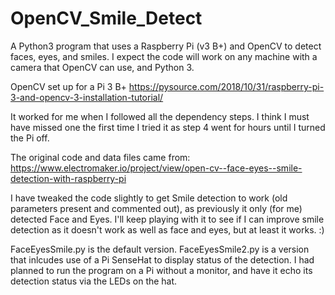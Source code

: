 # OpenCV_Smile_Detect
A Python3 program that uses a Raspberry Pi (v3 B+) and OpenCV to detect faces, eyes, and smiles.
I expect the code will work on any machine with a camera that OpenCV can use, and Python 3.

OpenCV set up for a Pi 3 B+
https://pysource.com/2018/10/31/raspberry-pi-3-and-opencv-3-installation-tutorial/

It worked for me when I followed all the dependency steps. I think I must have missed one the first time I tried it as step 4 went for hours until I turned the Pi off.

The original code and data files came from: https://www.electromaker.io/project/view/open-cv--face-eyes--smile-detection-with-raspberry-pi

I have tweaked the code slightly to get Smile detection to work (old parameters present and commented out), as previously it only (for me) detected Face and Eyes.
I'll keep playing with it to see if I can improve smile detection as it doesn't work as well as face and eyes, but at least it works. :)

FaceEyesSmile.py is the default version.
FaceEyesSmile2.py is a version that inlcudes use of a Pi SenseHat to display status of the detection. I had planned to run the program on a Pi without a monitor, and have it echo its detection status via the LEDs on the hat.
